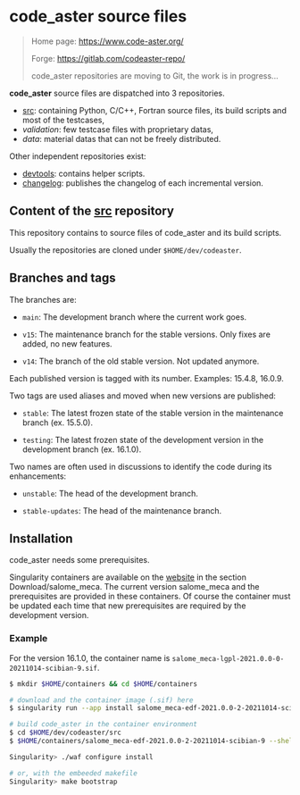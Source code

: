 # code_aster source files

> Home page: https://www.code-aster.org/
>
> Forge: https://gitlab.com/codeaster-repo/
>
> code_aster repositories are moving to Git, the work is in progress...

**code_aster** source files are dispatched into 3 repositories.

- [src][1]: containing Python, C/C++,
  Fortran source files, its build scripts and most of the testcases,
- *validation*: few testcase files with proprietary datas,
- *data*: material datas that can not be freely distributed.

Other independent repositories exist:

- [devtools][2]: contains helper scripts.
- [changelog][3]: publishes the changelog of each incremental version.

## Content of the [src][1] repository

This repository contains to source files of code_aster and its build scripts.

Usually the repositories are cloned under `$HOME/dev/codeaster`.

## Branches and tags

The branches are:

- `main`: The development branch where the current work goes.

- `v15`: The maintenance branch for the stable versions. Only fixes are added,
no new features.

- `v14`: The branch of the old stable version. Not updated anymore.

Each published version is tagged with its number. Examples: 15.4.8, 16.0.9.

Two tags are used aliases and moved when new versions are published:

- `stable`: The latest frozen state of the stable version in the
maintenance branch (ex. 15.5.0).

- `testing`: The latest frozen state of the development version in the
development branch (ex. 16.1.0).

Two names are often used in discussions to identify the code during its
enhancements:

- `unstable`: The head of the development branch.

- `stable-updates`: The head of the maintenance branch.

## Installation

code_aster needs some prerequisites.

Singularity containers are available on the [website][9] in the section Download/salome_meca.
The current version salome_meca and the prerequisites are provided in these containers.
Of course the container must be updated each time that new prerequisites are required
by the development version.

### Example

For the version 16.1.0, the container name is `salome_meca-lgpl-2021.0.0-0-20211014-scibian-9.sif`.

```bash
$ mkdir $HOME/containers && cd $HOME/containers

# download and the container image (.sif) here
$ singularity run --app install salome_meca-edf-2021.0.0-2-20211014-scibian-9.sif

# build code_aster in the container environment
$ cd $HOME/dev/codeaster/src
$ $HOME/containers/salome_meca-edf-2021.0.0-2-20211014-scibian-9 --shell

Singularity> ./waf configure install

# or, with the embeeded makefile
Singularity> make bootstrap
```

[1]: ../../../../src
[2]: ../../../../devtools
[3]: ../../../../changelog
[9]: https://www.code-aster.org/
